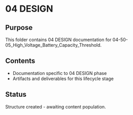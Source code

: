 # 04 DESIGN

## Purpose
This folder contains 04 DESIGN documentation for 04-50-05_High_Voltage_Battery_Capacity_Threshold.

## Contents
- Documentation specific to 04 DESIGN phase
- Artifacts and deliverables for this lifecycle stage

## Status
Structure created - awaiting content population.
